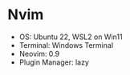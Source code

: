 # Nvim

- OS: Ubuntu 22, WSL2 on Win11
- Terminal: Windows Terminal
- Neovim: 0.9
- Plugin Manager: lazy
